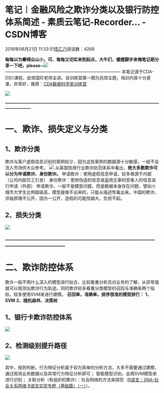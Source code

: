 
# 笔记︱金融风险之欺诈分类以及银行防控体系简述 - 素质云笔记-Recorder... - CSDN博客

2016年06月21日 11:33:51[悟乙己](https://me.csdn.net/sinat_26917383)阅读数：4268




**每每以为攀得众山小，可、每每又切实来到起点，大牛们，缓缓脚步来俺笔记葩分享一下吧，please~**![](https://img-blog.csdn.net/20161213101203247)
———————————————————————————
本笔记源于CDA-DSC课程，由常国珍老师主讲。该训练营第一期为风控主题，培训内容十分紧凑，非常好，推荐：[CDA数据科学家训练营](http://www.cda.cn/dsc/)

![](https://img-blog.csdn.net/20160621114514642)

**——————————————————————————————————————————**


# 一、欺诈、损失定义与分类

## 1、欺诈分类

欺诈与客户虚假信息识别的案例较少，因为这些案例的数据源十分敏感，一般不会流入市场供大众参考。
![](https://img-blog.csdn.net/20160621111902646)
从英国信用行业欺诈防范体系中看出，**绝大多数欺诈可以分为申请欺诈、身份欺诈。**
申请欺诈：使用虚假信息申请，较多根源于内部（公司内部员工引发）
身份欺诈：使用伪造的信息或盗用无辜的受害人的信息进行申请（外部）
申请欺诈，一般不是模型问题，而是数据本身存在问题，譬如小城市大学生比例超级高，模型是做不出来的，只能从描述性看出来。中国的欺诈、评级原理不公开，因为一公开，造假的可能性越大，负担不起。


## 2、损失分类

![](https://img-blog.csdn.net/20160621112401445)


### ——————————————————————————————————————————



# 二、欺诈防控体系

欺诈一般不用什么深入的模型进行拟合，比较看重分析员对业务的了解，从异常值就可以观测出欺诈行为轨迹。同时欺诈较多看重分类模型的召回与准确率两个指标。较多使用SVM来进行建模。
**召回率，准确率，排序很准的模型排行：**
**1、SVM**
**2、随机森林、决策树**

## 1、银行卡欺诈防控体系
![](https://img-blog.csdn.net/20160621112837977)




## 2、检测级别提升路径

![](https://img-blog.csdn.net/20160621112843150)

其中，规则判断，行为特征分析属于较为简单的分析方法，大多不需要通过建模，通过观测业务数据以及异常行为特征分析即可；
智能模型识别，会用SVM模型来进行识别；
关联分析（有组织的欺诈）：社会网络的方法来探究（[R语言︱SNA-社会关系网络 R语言实现专题（基础篇）（一）](http://blog.csdn.net/sinat_26917383/article/details/51436643)）。




